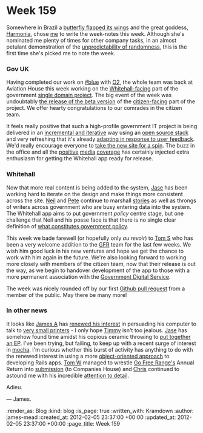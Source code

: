 Week 159
========

Somewhere in Brazil a [butterfly flapped its wings](http://en.wikipedia.org/wiki/Butterfly_effect) and the great goddess, [Harmonia](http://github.com/freerange/harmonia), chose [me](/james-mead) to write the week-notes this week. Although she's nominated me plenty of times for other company tasks, in an almost petulant demonstration of the [unpredictability of randomness](http://rubymanor.org/3/videos/a_random_walk/), this is the first time she's picked me to note the week.

### Gov UK

Having completed our work on [#blue](http://hashblue.com) with [O2](http://www.o2.co.uk), the whole team was back at Aviation House this week working on the [Whitehall-facing](https://github.com/alphagov/whitehall) part of the government [single domain project](http://gofreerange.com/government-single-domain). The big event of the week was undoubtably [the release of the beta version](http://digital.cabinetoffice.gov.uk/2012/01/31/beta/) of the [citizen-facing](http://gov.uk) part of the project. We offer hearty congratulations to our comrades in the citizen team.

It feels really positive that such a high-profile government IT project is being delivered in an [incremental and iterative](http://en.wikipedia.org/wiki/Iterative_and_incremental_development) way using an [open source stack](http://digital.cabinetoffice.gov.uk/colophon-beta/) and very refreshing that it's already [adapting in response to user feedback](http://digital.cabinetoffice.gov.uk/2012/02/01/govuk-beta-day1/). We'd really encourage everyone to [take the new site for a spin](https://www.gov.uk/tour). The buzz in the office and all the [positive](http://blogs.ft.com/fttechhub/2012/02/beta-gov-uk/) [media](http://radar.oreilly.com/2012/01/with-govuk-british-government.html) [coverage](http://www.wired.co.uk/news/archive/2012-02/01/gov-uk-enters-beta) has certainly injected extra enthusiasm for getting the Whitehall app ready for release.

### Whitehall

Now that more real content is being added to the system, [Jase](/jason-cale) has been working hard to iterate on the design and make things more consistent across the site. [Neil](http://twitter.com/neillyneil) and [Pete](https://twitter.com/yahoo_pete/) continue to marshall [stories](https://www.pivotaltracker.com/projects/367813) as well as throngs of writers across government who are busy entering data into the system. The Whitehall app aims to put government *policy* centre stage, but one challenge that Neil and his posse face is that there is no single clear definition of [what constitutes government policy](http://digital.cabinetoffice.gov.uk/2012/02/03/government-policy-a-spotters-guide/).

This week we bade farewell (or hopefully only _au revoir_) to [Tom S](http://experthuman.com/) who has been a very welcome addition to the [GFR](/) team for the last few weeks. We wish him good luck in his new ventures and hope we get the chance to work with him again in the future. We're also looking forward to working more closely with members of the citizen team, now that their release is out the way, as we begin to handover development of the app to those with a more permanent association with the [Government Digital Service](http://digital.cabinetoffice.gov.uk/).

The week was nicely rounded off by our first [Github pull request](https://github.com/alphagov/whitehall/pull/3) from a member of the public. May there be many more!

### In other news

It looks like [James A](/james-adam) has [renewed his interest](https://twitter.com/#!/lazyatom/status/163355745734246400) in persuading his computer to talk to [very small printers](https://github.com/lazyatom/ThermalSD) - I only hope [Timmy](/timmy) isn't too jealous. [Jase](/jason-cale) has somehow found time amidst his copious ceramic throwing to [put together](http://twitter.com/#!/jasoncale/status/164354174547525635) [an EP](http://instagr.am/p/mjofO/). I've been trying, but failing, to keep up with a recent surge of interest in [mocha](http://github.com/floehopper/mocha). I'm curious whether this burst of activity has anything to do with the renewed interest in using a more [object-oriented approach](http://avdi.org/devblog/2011/11/15/early-access-beta-of-objects-on-rails-now-available-2/) to developing Rails apps. [Tom W](/tom-ward) managed to wrestle [Go Free Range's](/) Annual Return into [submission](http://data.companieshouse.gov.uk/doc/company/06789592) (to Companies House) and [Chris](/chris-roos) continued to astound me with his incredible [attention to detail](https://github.com/alphagov/whitehall/commit/7b4a62a85802a4e9a6da0bf2f75861aabbcbdd1d).

Adieu.

&mdash; James.

:render_as: Blog
:kind: blog
:is_page: true
:written_with: Kramdown
:author: james-mead
:created_at: 2012-02-05 23:37:00 +00:00
:updated_at: 2012-02-05 23:37:00 +00:00
:page_title: Week 159
